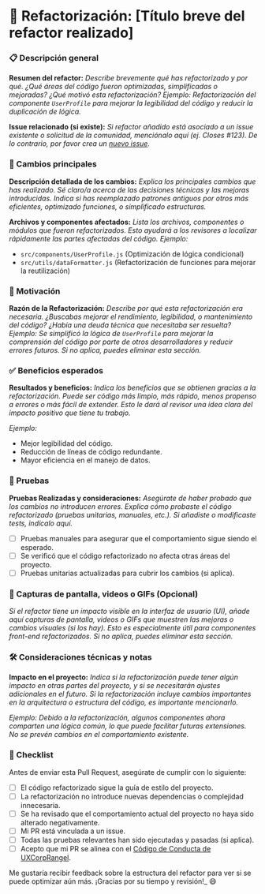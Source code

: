 # 🔄 Refactorización: [Título breve del refactor realizado]

### 📋 Descripción general

**Resumen del refactor:**
_Describe brevemente qué has refactorizado y por qué. ¿Qué áreas del código fueron optimizadas, simplificadas o mejoradas? ¿Qué motivó esta refactorización?_
_Ejemplo: Refactorización del componente `UserProfile` para mejorar la legibilidad del código y reducir la duplicación de lógica._

**Issue relacionado (si existe):**
_Si refactor añadido está asociado a un issue existente o solicitud de la comunidad, menciónalo aquí (ej. Closes #123). De lo contrario, por favor crea un [nuevo issue][issue]._

### 🔧 Cambios principales

**Descripción detallada de los cambios:**
_Explica los principales cambios que has realizado. Sé claro/a acerca de las decisiones técnicas y las mejoras introducidas. Indica si has reemplazado patrones antiguos por otros más eficientes, optimizado funciones, o simplificado estructuras._

**Archivos y componentes afectados:**
_Lista los archivos, componentes o módulos que fueron refactorizados. Esto ayudará a los revisores a localizar rápidamente las partes afectadas del código._
_Ejemplo:_

- `src/components/UserProfile.js` (Optimización de lógica condicional)
- `src/utils/dataFormatter.js` (Refactorización de funciones para mejorar la reutilización)

### 📝 Motivación

**Razón de la Refactorización:**
_Describe por qué esta refactorización era necesaria. ¿Buscabas mejorar el rendimiento, legibilidad, o mantenimiento del código? ¿Había una deuda técnica que necesitaba ser resuelta?_
_Ejemplo: Se simplificó la lógica de `UserProfile` para mejorar la comprensión del código por parte de otros desarrolladores y reducir errores futuros. Si no aplica, puedes eliminar esta sección._

### ✅ Beneficios esperados

**Resultados y beneficios:**
_Indica los beneficios que se obtienen gracias a la refactorización. Puede ser código más limpio, más rápido, menos propenso a errores o más fácil de extender. Esto le dará al revisor una idea clara del impacto positivo que tiene tu trabajo._

_Ejemplo:_

- Mejor legibilidad del código.
- Reducción de líneas de código redundante.
- Mayor eficiencia en el manejo de datos.

### 🧪 Pruebas

**Pruebas Realizadas y consideraciones:**
_Asegúrate de haber probado que los cambios no introducen errores. Explica cómo probaste el código refactorizado (pruebas unitarias, manuales, etc.). Si añadiste o modificaste tests, indícalo aquí._

- [ ] Pruebas manuales para asegurar que el comportamiento sigue siendo el esperado.
- [ ] Se verificó que el código refactorizado no afecta otras áreas del proyecto.
- [ ] Pruebas unitarias actualizadas para cubrir los cambios (si aplica).

### 📸 Capturas de pantalla, videos o GIFs (Opcional)

_Si el refactor tiene un impacto visible en la interfaz de usuario (UI), añade aquí capturas de pantalla, videos o GIFs que muestren las mejoras o cambios visuales (si los hay). Esto es especialmente útil para componentes front-end refactorizados. Si no aplica, puedes eliminar esta sección._

### 🛠️ Consideraciones técnicas y notas

**Impacto en el proyecto:**
_Indica si la refactorización puede tener algún impacto en otras partes del proyecto, y si se necesitarán ajustes adicionales en el futuro. Si la refactorización incluye cambios importantes en la arquitectura o estructura del código, es importante mencionarlo._

_Ejemplo: Debido a la refactorización, algunos componentes ahora comparten una lógica común, lo que puede facilitar futuras extensiones. No se prevén cambios en el comportamiento existente._

### 🔄 Checklist

Antes de enviar esta Pull Request, asegúrate de cumplir con lo siguiente:

- [ ] El código refactorizado sigue la guía de estilo del proyecto.
- [ ] La refactorización no introduce nuevas dependencias o complejidad innecesaria.
- [ ] Se ha revisado que el comportamiento actual del proyecto no haya sido alterado negativamente.
- [ ] Mi PR está vinculada a un issue.
- [ ] Todas las pruebas relevantes han sido ejecutadas y pasadas (si aplica).
- [ ] Acepto que mi PR se alinea con el [Código de Conducta de UXCorpRangel][codigo-de-conducta].

Me gustaría recibir feedback sobre la estructura del refactor para ver si se puede optimizar aún más. ¡Gracias por su tiempo y revisión!\_ 😄

[issue]: https://github.com/UXCorpRangel/portfolios-dev/issues/new
[codigo-de-conducta]: https://github.com/UXCorpRangel/.github/blob/main/CODE_OF_CONDUCT.md
